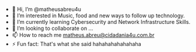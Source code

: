 - 👋 Hi, I’m @matheusabreu4u
- 👀 I’m interested in Music, food and new ways to follow up technology.
- 🌱 I’m currently learning Cybersecurity and Network Infrastructure Skills.
- 💞️ I’m looking to collaborate on ...
- 📫 How to reach me matheus.abreu@cidadania4u.com.br
- ⚡ Fun fact: That's what she said hahahahahahahaha

<!---
matheusabreu4u/matheusabreu4u is a ✨ special ✨ repository because its `README.md` (this file) appears on your GitHub profile.
You can click the Preview link to take a look at your changes.
--->
